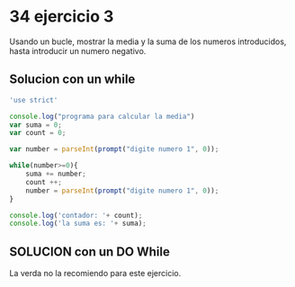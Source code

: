 # 34 ejercicio 3

Usando un bucle, mostrar la media y la suma de los numeros introducidos, hasta introducir un numero negativo. 

## Solucion con un while

```js
'use strict'

console.log("programa para calcular la media")
var suma = 0;
var count = 0;

var number = parseInt(prompt("digite numero 1", 0));

while(number>=0){
    suma += number;
    count ++;
    number = parseInt(prompt("digite numero 1", 0));
}

console.log('contador: '+ count);
console.log('la suma es: '+ suma);
```
## SOLUCION con un DO While

La verda no la recomiendo para este ejercicio.
